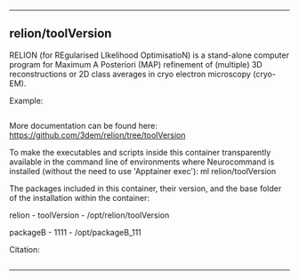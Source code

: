 
----------------------------------
## relion/toolVersion ##
RELION (for REgularised LIkelihood OptimisatioN) is a stand-alone computer program for Maximum A Posteriori (MAP) refinement of (multiple) 3D reconstructions or 2D class averages in cryo electron microscopy (cryo-EM).

Example:
```
```

More documentation can be found here: https://github.com/3dem/relion/tree/toolVersion

To make the executables and scripts inside this container transparently available in the command line of environments where Neurocommand is installed (without the need to use 'Apptainer exec'): ml relion/toolVersion

The packages included in this container, their version, and the base folder of the installation within the container:

relion - toolVersion - /opt/relion/toolVersion

packageB - 1111 - /opt/packageB_111

Citation:
```

```

----------------------------------
